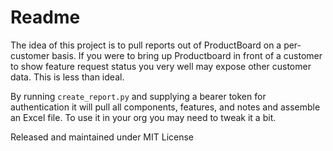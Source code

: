 # Readme

The idea of this project is to pull reports out of ProductBoard on a per-customer basis. If you were to bring up 
Productboard in front of a customer to show feature request status you very well may expose other customer data.
This is less than ideal.

By running `create_report.py` and supplying a bearer token for authentication it will pull all components, features, 
and notes and assemble an Excel file. To use it in your org you may need to tweak it a bit.

Released and maintained under MIT License